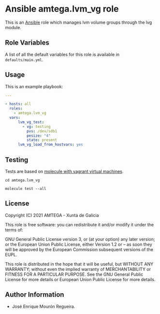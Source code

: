 # Ansible amtega.lvm_vg role

This is an [Ansible](http://www.ansible.com) role which manages lvm volume groups through the lvg module.


## Role Variables

A list of all the default variables for this role is available in `defaults/main.yml`.

## Usage

This is an example playbook:

```yaml
---

- hosts: all
  roles:
    - amtega.lvm_vg
  vars:
      lvm_vg_test:
        - vg: testing
          pvs: /dev/sdb1
          pesize: "4"
          state: present
      lvm_vg_load_from_hostvars: yes
```

## Testing

Tests are based on [molecule with vagrant virtual machines](https://molecule.readthedocs.io/en/latest/installation.html).

```shell
cd amtega.lvm_vg

molecule test --all
```

## License

Copyright (C) 2021 AMTEGA - Xunta de Galicia

This role is free software: you can redistribute it and/or modify it under the terms of:

GNU General Public License version 3, or (at your option) any later version; or the European Union Public License, either Version 1.2 or – as soon they will be approved by the European Commission ­subsequent versions of the EUPL.

This role is distributed in the hope that it will be useful, but WITHOUT ANY WARRANTY; without even the implied warranty of MERCHANTABILITY or FITNESS FOR A PARTICULAR PURPOSE.  See the GNU General Public License for more details or European Union Public License for more details.

## Author Information

- José Enrique Mourón Regueira.
